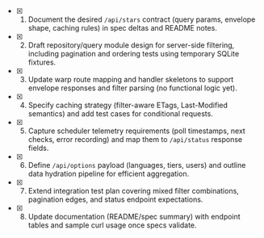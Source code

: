 - [x] 1. Document the desired `/api/stars` contract (query params, envelope shape, caching rules) in spec deltas and README notes.
- [x] 2. Draft repository/query module design for server-side filtering, including pagination and ordering tests using temporary SQLite fixtures.
- [x] 3. Update warp route mapping and handler skeletons to support envelope responses and filter parsing (no functional logic yet).
- [x] 4. Specify caching strategy (filter-aware ETags, Last-Modified semantics) and add test cases for conditional requests.
- [x] 5. Capture scheduler telemetry requirements (poll timestamps, next checks, error recording) and map them to `/api/status` response fields.
- [x] 6. Define `/api/options` payload (languages, tiers, users) and outline data hydration pipeline for efficient aggregation.
- [x] 7. Extend integration test plan covering mixed filter combinations, pagination edges, and status endpoint expectations.
- [x] 8. Update documentation (README/spec summary) with endpoint tables and sample curl usage once specs validate.
